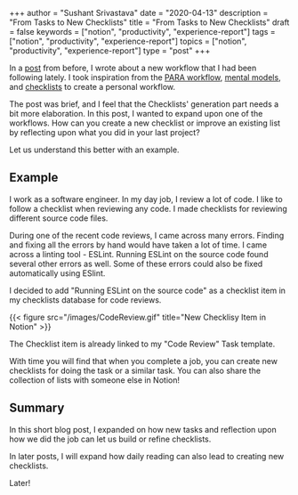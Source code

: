 +++
author = "Sushant Srivastava"
date = "2020-04-13"
description = "From Tasks to New Checklists"
title = "From Tasks to New Checklists"
draft = false
keywords = ["notion", "productivity", "experience-report"]
tags = ["notion", "productivity", "experience-report"]
topics = ["notion", "productivity", "experience-report"]
type = "post"
+++


In a [post](http://www.ssushant.in/2020/04/06/using-notion-as-a-productivity-tool/) from before, I wrote about a new workflow that I had been following lately.  I took inspiration from the [PARA workflow](https://fortelabs.co/blog/basboverview/), [mental models](https://fs.blog/mental-models/), and [checklists](https://en.wikipedia.org/wiki/The_Checklist_Manifesto) to create a personal workflow.

The post was brief, and I feel that the Checklists' generation part needs a bit more elaboration. In this post, I wanted to expand upon one of the workflows. 
How can you create a new checklist or improve an existing list by reflecting upon what you did in your last project?

Let us understand this better with an example.

## Example

I work as a software engineer. In my day job, I review a lot of code.
I like to follow a checklist when reviewing any code. I made checklists for reviewing different source code files. 

During one of the recent code reviews, I came across many errors.
Finding and fixing all the errors by hand would have taken a lot of time.
I came across a linting tool - ESLint. Running ESLint on the source code found several other errors as well. Some of these errors could also be fixed automatically using ESlint.

I decided to add "Running ESLint on the source code" as a checklist item in my checklists database for code reviews.

{{< figure src="/images/CodeReview.gif" title="New Checklisy Item in Notion" >}}


The Checklist item is already linked to my "Code Review" Task template.

With time you will find that when you complete a job, you can create new checklists for doing the task or a similar task. You can also share the collection of lists with someone else in Notion!

## Summary

In this short blog post, I expanded on how new tasks and reflection upon how we did the job can let us build or refine checklists.

In later posts, I will expand how daily reading can also lead to creating new checklists.

Later!